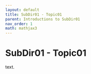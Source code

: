 ```yaml
---
layout: default
title: SubDir01 - Topic01
parent: Introductions to SubDir01
nav_order: 1
math: mathjax3
---
```


# SubDir01 - Topic01

text.
